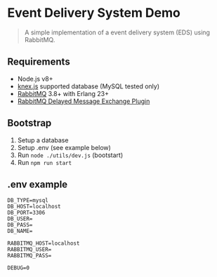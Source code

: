# Event Delivery System Demo
> A simple implementation of a event delivery system (EDS) using RabbitMQ.
## Requirements
- Node.js v8+
- [knex.js]('https://knexjs.org) supported database (MySQL tested only)
- [RabbitMQ](https://www.rabbitmq.com/) 3.8+ with Erlang 23+
- [RabbitMQ Delayed Message Exchange Plugin](https://github.com/rabbitmq/rabbitmq-delayed-message-exchange)


## Bootstrap
1. Setup a database
2. Setup .env (see example below)
3. Run `node ./utils/dev.js` (bootstart)
3. Run ``npm run start``

## .env example
```
DB_TYPE=mysql
DB_HOST=localhost
DB_PORT=3306
DB_USER=
DB_PASS=
DB_NAME=

RABBITMQ_HOST=localhost
RABBITMQ_USER=
RABBITMQ_PASS=

DEBUG=0
```
